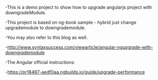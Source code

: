 -This is a demo project to show how to upgrade angularjs project with downgradeModule.

-This project is based on ng-book sample - hybrid just change upgrademodule to downgrademodule.

-You may also refer to this blog as well.

-http://www.syntaxsuccess.com/viewarticle/angular-ngupgrade-with-downgrademodule

-The Angular official instructions:

-https://pr18487-aedf0aa.ngbuilds.io/guide/upgrade-performance